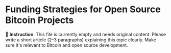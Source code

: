 # Funding Strategies for Open Source Bitcoin Projects

📝 **Instruction**: This file is currently empty and needs original content. Please write a short article (2–3 paragraphs) explaining this topic clearly. Make sure it's relevant to Bitcoin and open source development.
